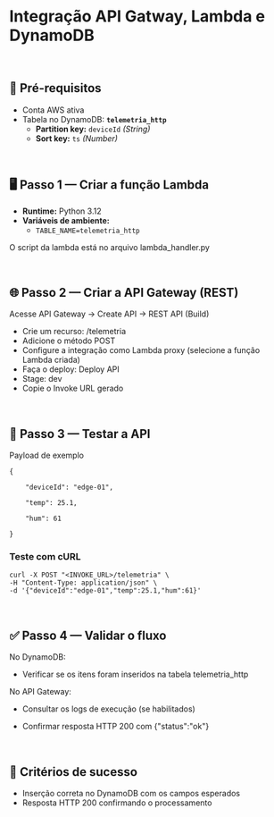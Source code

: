 # Integração API Gatway, Lambda e DynamoDB

<br>

## 🔧 Pré-requisitos

- Conta AWS ativa
- Tabela no DynamoDB: **`telemetria_http`**
    - **Partition key:** `deviceId` *(String)*
    - **Sort key:** `ts` *(Number)*

<br>

## 🖥️ Passo 1 — Criar a função Lambda

- **Runtime:** Python 3.12
- **Variáveis de ambiente:**
    - `TABLE_NAME=telemetria_http`

O script da lambda está no arquivo lambda_handler.py

<br>

## 🌐 Passo 2 — Criar a API Gateway (REST)

Acesse API Gateway → Create API → REST API (Build)

- Crie um recurso: /telemetria
- Adicione o método POST
- Configure a integração como Lambda proxy (selecione a função Lambda criada)
- Faça o deploy: Deploy API
- Stage: dev
- Copie o Invoke URL gerado

<br>

## 🧪 Passo 3 — Testar a API
Payload de exemplo

    {

        "deviceId": "edge-01",

        "temp": 25.1,

        "hum": 61

    }

### Teste com cURL
    curl -X POST "<INVOKE_URL>/telemetria" \
    -H "Content-Type: application/json" \
    -d '{"deviceId":"edge-01","temp":25.1,"hum":61}'

<br>

## ✅ Passo 4 — Validar o fluxo

No DynamoDB: 
- Verificar se os itens foram inseridos na tabela telemetria_http

No API Gateway:

- Consultar os logs de execução (se habilitados)

- Confirmar resposta HTTP 200 com {"status":"ok"}


<br>

## 🏁 Critérios de sucesso

- Inserção correta no DynamoDB com os campos esperados
- Resposta HTTP 200 confirmando o processamento